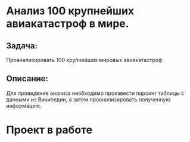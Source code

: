 # Анализ 100 крупнейших авиакатастроф в мире.

## Задача: 
Проанализировать 100 крупнейших мировых авиакатастроф.

## Описание: 
Для проведение анализа необходимо произвести парсинг таблицы с данными из Википедии, а затем проанализировать полученную информацию.

# Проект в работе
